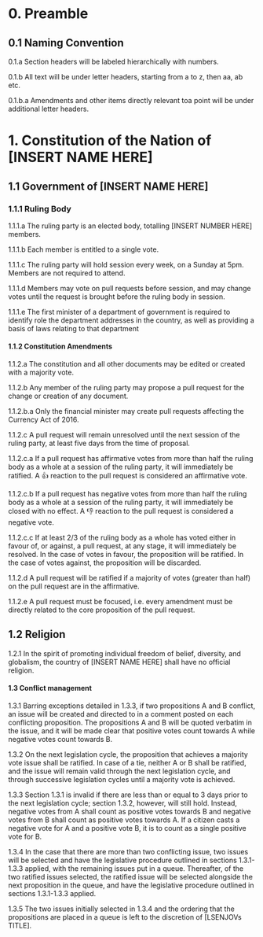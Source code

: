 # 0. Preamble

## 0.1 Naming Convention

0.1.a Section headers will be labeled hierarchically with numbers.

0.1.b All text will be under letter headers, starting from a to z, then aa, ab etc.

0.1.b.a Amendments and other items directly relevant toa  point will be under additional letter headers.

# 1. Constitution of the Nation of [INSERT NAME HERE]

## 1.1 Government of [INSERT NAME HERE]

### 1.1.1 Ruling Body

1.1.1.a The ruling party is an elected body, totalling [INSERT NUMBER HERE] members.

1.1.1.b Each member is entitled to a single vote.

1.1.1.c The ruling party will hold session every week, on a Sunday at 5pm. Members are not required to attend.

1.1.1.d Members may vote on pull requests before session, and may change votes until the request is brought before the ruling body in session.

1.1.1.e The first minister of a department of government is required to identify role the department addresses in the country, as well as providing a basis of laws relating to that department

#### 1.1.2 Constitution Amendments

1.1.2.a The constitution and all other documents may be edited or created with a majority vote.

1.1.2.b Any member of the ruling party may propose a pull request for the change or creation of any document.

1.1.2.b.a Only the financial minister may create pull requests affecting the Currency Act of 2016.

1.1.2.c A pull request will remain unresolved until the next session of the ruling party, at least five days from the time of proposal.

1.1.2.c.a If a pull request has affirmative votes from more than half the ruling body as a whole at a session of the ruling party, it will immediately be ratified. A :+1: reaction to the pull request is considered an affirmative vote.

1.1.2.c.b If a pull request has negative votes from more than half the ruling body as a whole at a session of the ruling party, it will immediately be closed with no effect. A :-1: reaction to the pull request is considered a negative vote.

1.1.2.c.c If at least 2/3 of the ruling body as a whole has voted either in favour of, or against, a pull request, at any stage, it will immediately be resolved. In the case of votes in favour, the proposition will be ratified. In the case of votes against, the proposition will be discarded.

1.1.2.d A pull request will be ratified if a majority of votes (greater than half) on the pull request are in the affirmative.

1.1.2.e A pull request must be focused, i.e. every amendment must be directly related to the core proposition of the pull request.

## 1.2 Religion

1.2.1 In the spirit of promoting individual freedom of belief, diversity, and globalism, the country of [INSERT NAME HERE] shall have no official religion.

#### 1.3 Conflict management

1.3.1 Barring exceptions detailed in 1.3.3, if two propositions A and B conflict, an issue will be created and directed to in a comment posted on each conflicting proposition.  The propositions A and B will be quoted verbatim in the issue, and it will be made clear that positive votes count towards A while negative votes count towards B. 

1.3.2 On the next legislation cycle, the proposition that achieves a majority vote issue shall be ratified. In case of a tie, neither A or B shall be ratified, and the issue will remain valid through the next legislation cycle, and through successive legislation cycles until a majority vote is achieved.  

1.3.3 Section 1.3.1 is invalid if there are less than or equal to 3 days prior to the next legislation cycle; section 1.3.2, however, will still hold. Instead, negative votes from A shall count as positive votes towards B and negative votes from B shall count as positive votes towards A. If a citizen casts a negative vote for A and a positive vote B, it is to count as a single positive vote for B. 

1.3.4 In the case that there are more than two conflicting issue, two issues will be selected and have the legislative procedure outlined in sections 1.3.1-1.3.3 applied, with the remaining issues put in a queue.  Thereafter, of the two ratified issues selected, the ratified issue will be selected alongside the next proposition in the queue, and have the legislative procedure outlined in sections 1.3.1-1.3.3 applied.  

1.3.5 The two issues initially selected in 1.3.4 and the ordering that the propositions are placed in a queue is left to the discretion of [LSENJOVs TITLE].

